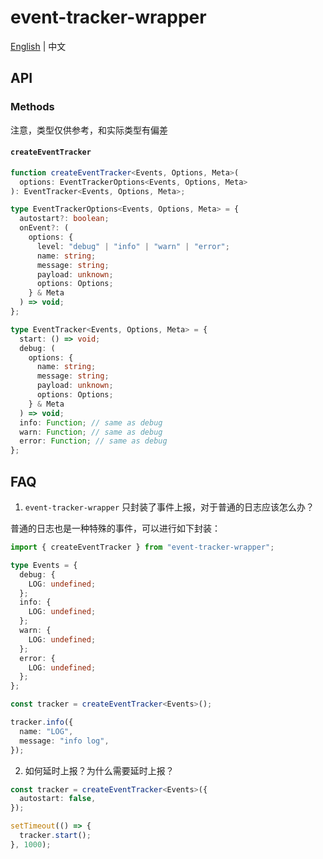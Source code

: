 # event-tracker-wrapper

[English](README.md) | 中文

## API

### Methods

注意，类型仅供参考，和实际类型有偏差

#### `createEventTracker`

```ts
function createEventTracker<Events, Options, Meta>(
  options: EventTrackerOptions<Events, Options, Meta>
): EventTracker<Events, Options, Meta>;

type EventTrackerOptions<Events, Options, Meta> = {
  autostart?: boolean;
  onEvent?: (
    options: {
      level: "debug" | "info" | "warn" | "error";
      name: string;
      message: string;
      payload: unknown;
      options: Options;
    } & Meta
  ) => void;
};

type EventTracker<Events, Options, Meta> = {
  start: () => void;
  debug: (
    options: {
      name: string;
      message: string;
      payload: unknown;
      options: Options;
    } & Meta
  ) => void;
  info: Function; // same as debug
  warn: Function; // same as debug
  error: Function; // same as debug
};
```

## FAQ

1. `event-tracker-wrapper` 只封装了事件上报，对于普通的日志应该怎么办？

普通的日志也是一种特殊的事件，可以进行如下封装：

```ts
import { createEventTracker } from "event-tracker-wrapper";

type Events = {
  debug: {
    LOG: undefined;
  };
  info: {
    LOG: undefined;
  };
  warn: {
    LOG: undefined;
  };
  error: {
    LOG: undefined;
  };
};

const tracker = createEventTracker<Events>();

tracker.info({
  name: "LOG",
  message: "info log",
});
```

2. 如何延时上报？为什么需要延时上报？

```ts
const tracker = createEventTracker<Events>({
  autostart: false,
});

setTimeout(() => {
  tracker.start();
}, 1000);
```
